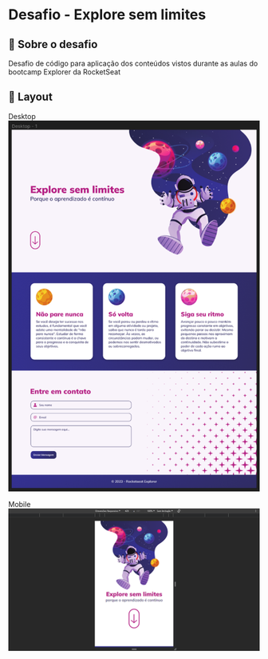 # Desafio - Explore sem limites

## 📝 Sobre o desafio

Desafio de código para aplicação dos conteúdos vistos durante as aulas do bootcamp Explorer da RocketSeat

## 📐 Layout

Desktop
![Desktop](https://raw.githubusercontent.com/WagnerLeodoro/exploreSemLimites/master/assets/img/layout_web.png)

Mobile
![Mobile](https://raw.githubusercontent.com/WagnerLeodoro/exploreSemLimites/master/assets/img/layout_mobile.png)
